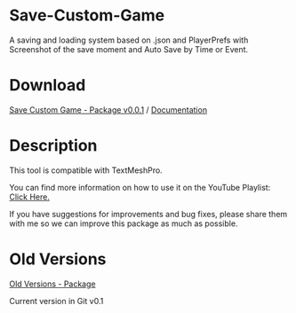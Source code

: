 # Save-Custom-Game
A saving and loading system based on .json and PlayerPrefs with Screenshot of the save moment and Auto Save by Time or Event.

# Download

[Save Custom Game - Package v0.0.1](https://drive.google.com/file/d/1KXKgTzFtM13NZnKJgKM4Oa9R1ZO9NKAN/view?usp=drive_link)
 / 
[Documentation](https://drive.google.com/file/d/1K1stb3EnHlK1i5UO2OgHP5WF5JzVKtHU/view?usp=drive_link)

# Description

This tool is compatible with TextMeshPro. 

You can find more information on how to use it on the YouTube Playlist: [Click Here.](https://youtube.com/playlist?list=PL5hnfx09yM4JDFFdX1vfpNCLLdLq4ixZA&si=wv6b5dHM4KVAlhiI)

If you have suggestions for improvements and bug fixes, please share them with me so we can improve this package as much as possible.

# Old Versions
[Old Versions - Package](https://drive.google.com/drive/folders/1HK-8uYpFXkoW8VGW2EbCobafkuTX4A93?usp=drive_link)

Current version in Git v0.1